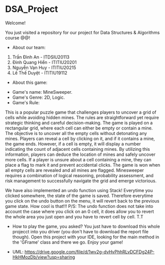 # DSA_Project
Welcome!

You just visited a repository for our project for Data Structures &amp; Algorithms course @@!

* About our team:

1. Trần Đình An      -  ITDSIU20113
2. Đinh Quang Hiển   -  ITITIU20201
3. Nguyễn Vạn Huy    -  ITITIU20215
4. Lê Thế Duyệt      -  ITITIU19112

* About this game:
+ Game's name: MineSweeper.
+ Game's Genre: 2D, Logic.
+ Game's Rule: 

This is a popular puzzle game that challenges players to uncover a grid of cells while avoiding hidden mines. The rules are straightforward yet require strategic thinking and careful decision-making. The game is played on a rectangular grid, where each cell can either be empty or contain a mine. The objective is to uncover all the empty cells without detonating any mines. Players can reveal a cell by clicking on it, and if it contains a mine, the game ends. However, if a cell is empty, it will display a number indicating the count of adjacent cells containing mines. By utilizing this information, players can deduce the location of mines and safely uncover more cells. If a player is unsure about a cell containing a mine, they can place a flag to mark it and prevent accidental clicks. The game is won when all empty cells are revealed and all mines are flagged. Minesweeper requires a combination of logical reasoning, probability assessment, and risk management to successfully navigate the grid and emerge victorious.

We have also implemented an undo function using Stack! Everytime you clicked somewhere, the state of the game is saved. Therefore everytime you click on the undo button on the menu, it will revert back to the previous game state. How cool is that!!!
P/S: The undo function does not take into account the case where you click on an 0 cell, it does allow you to revert the whole area you just open and you have to revert cell by cell. T.T

* How to play the game, you asked?
You just have to download this whole projecct into you driver (you don't have to download the report file though). Open this project with your IDE, looking for the main method in the 'GFrame' class and there we go. Enjoy your game!

* UML: https://drive.google.com/file/d/1wv2g-dvHvPhhRLvDCFDg24P-HkHMozDb/view?usp=sharing
